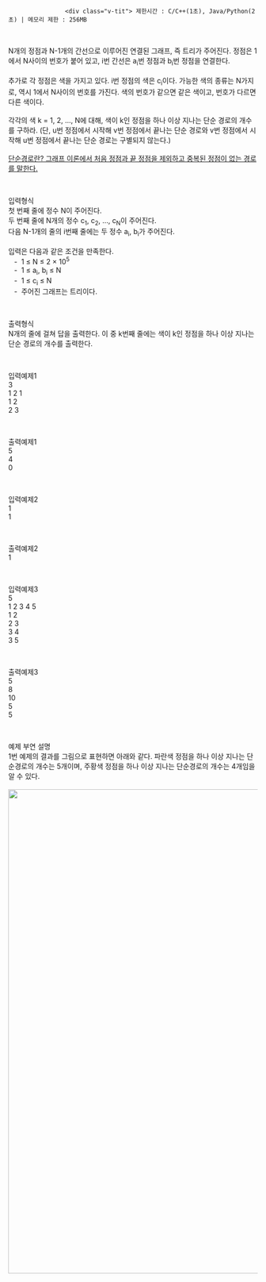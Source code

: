 <div class="ide-aside section pratice ui-resizable" id="SfproblemForm">
                    <!-- 문제 내용 출력 -->
                    
                    
                                          
                    <div class="v-tit"> 제한시간 : C/C++(1초), Java/Python(2초) | 메모리 제한 : 256MB 
</div><p><br></p><div class="v-txt">
N개의 정점과 N-1개의 간선으로 이루어진 연결된 그래프, 즉 트리가 주어진다. 정점은 1에서 N사이의 번호가 붙어 있고, i번 간선은 a<sub>i</sub>번 정점과 b<sub>i</sub>번 정점을 연결한다.<br><br>
추가로 각 정점은 색을 가지고 있다. i번 정점의 색은 c<sub>i</sub>이다. 가능한 색의 종류는 N가지로, 역시 1에서 N사이의 번호를 가진다. 색의 번호가 같으면 같은 색이고, 번호가 다르면 다른 색이다.<br><br>
각각의 색 k = 1, 2, ..., N에 대해, 색이 k인 정점을 하나 이상 지나는 단순 경로의 개수를 구하라. (단, u번 정점에서 시작해 v번 정점에서 끝나는 단순 경로와 v번 정점에서 시작해 u번 정점에서 끝나는 단순 경로는 구별되지 않는다.)
<br><br><u>단순경로란? 그래프 이론에서 처음 정점과 끝 정점을 제외하고 중복된 정점이 없는 경로를 말한다.</u><br></div><p><br></p><div class="v-tit">입력형식</div><div class="v-txt">
첫 번째 줄에 정수 N이 주어진다.<br>
두 번째 줄에 N개의 정수 c<sub>1</sub>, c<sub>2</sub>, ..., c<sub>N</sub>이 주어진다.<br>
다음 N-1개의 줄의 i번째 줄에는 두 정수 a<sub>i</sub>, b<sub>i</sub>가 주어진다.<br><br>
입력은 다음과 같은 조건을 만족한다.<br>&nbsp; &nbsp;-&nbsp; 1 ≤ N ≤ 2 × 10<sup>5</sup><br>&nbsp; &nbsp;-&nbsp; 1 ≤ a<sub>i</sub>, b<sub>i</sub> ≤ N<br>&nbsp; &nbsp;-&nbsp; 1 ≤ c<sub>i</sub> ≤ N<br>&nbsp; &nbsp;-&nbsp; 주어진 그래프는 트리이다.<br>
 </div><p><br></p><div class="v-tit">출력형식</div><div class="v-txt">
N개의 줄에 걸쳐 답을 출력한다. 이 중 k번째 줄에는 색이 k인 정점을 하나 이상 지나는 단순 경로의 개수를 출력한다.
</div><p><br></p><div class="v-tit">입력예제1</div><div class="v-txt v-example">
3<br>
1 2 1<br>
1 2<br>
2 3<br></div><p><br></p><div class="v-tit">출력예제1</div><div class="v-txt v-example">
5<br>
4<br>
0<br></div><p><br></p><div class="v-tit">입력예제2</div><div class="v-txt v-example">
1<br>
1<br></div><p><br></p><div class="v-tit">출력예제2</div><div class="v-txt v-example">
1<br></div><p><br></p><div class="v-tit">입력예제3</div><div class="v-txt v-example">
5<br>
1 2 3 4 5<br>
1 2<br>
2 3<br>
3 4<br>
3 5<br></div><p><br></p><div class="v-tit">출력예제3</div><div class="v-txt v-example">
5<br>
8<br>
10<br>
5<br>
5<br></div><p><br></p><div class="v-tit">예제 부연 설명</div><div class="v-txt">
1번 예제의 결과를 그림으로 표현하면 아래와 같다. 파란색 정점을 하나 이상 지나는 단순경로의 개수는 5개이며, 주황색 정점을 하나 이상 지나는 단순경로의 개수는 4개임을 알 수 있다. <br><br><img src="https://www.softeer.ai/upload/2021/08/20210826_162956719_13150.png" title="" alt="" border="0" style="width: 585px; height: 976px; border: 0px solid rgb(0, 0, 0);"><br></div><p><br></p>
                    <!-- 문제 내용 출력 end -->
                </div>